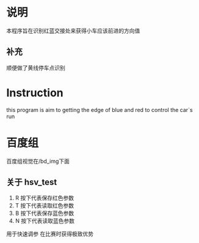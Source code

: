# 说明
本程序旨在识别红蓝交接处来获得小车应该前进的方向值

## 补充
顺便做了黄线停车点识别


# Instruction
this program is aim to getting the edge of blue and red to control the car`s run

# 百度组
百度组视觉在/bd_img下面

## 关于 hsv_test

1. R 按下代表保存红色参数
2. T 按下代表读取红色参数
3. B 按下代表保存蓝色参数
4. N 按下代表读取蓝色参数

用于快速调参 在比赛时获得极致优势